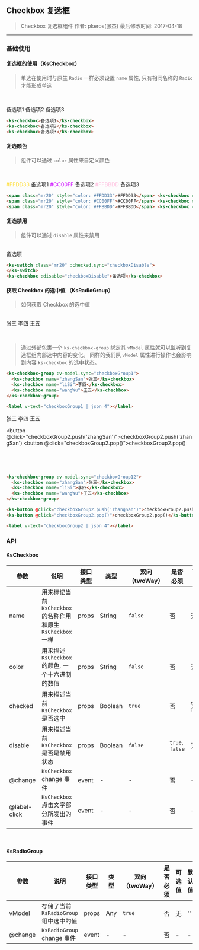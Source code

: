 ## Checkbox 复选框

> Checkbox 复选框组件
> 作者: pkeros(张杰)
> 最后修改时间: 2017-04-18

---

### 基础使用

#### 复选框的使用（KsCheckbox）

> 单选在使用时与原生 `Radio` 一样必须设置 `name` 属性, 只有相同名称的 `Radio` 才能形成单选

<br>

<ks-checkbox>备选项1</ks-checkbox>
<ks-checkbox>备选项2</ks-checkbox>
<ks-checkbox>备选项3</ks-checkbox>

```html
<ks-checkbox>备选项1</ks-checkbox>
<ks-checkbox>备选项2</ks-checkbox>
<ks-checkbox>备选项3</ks-checkbox>
```

#### 复选颜色

> 组件可以通过 `color` 属性来自定义颜色

<br>

<span class="mr20" style="color: #FFDD33">#FFDD33</span> <ks-checkbox color="#FFDD33">备选项1</ks-checkbox>
<span class="mr20" style="color: #CC00FF">#CC00FF</span> <ks-checkbox color="#CC00FF">备选项2</ks-checkbox>
<span class="mr20" style="color: #FFBBDD">#FFBBDD</span> <ks-checkbox color="#FFBBDD">备选项3</ks-checkbox>

```html
<span class="mr20" style="color: #FFDD33">#FFDD33</span> <ks-checkbox color="#FFDD33">备选项1</ks-checkbox>
<span class="mr20" style="color: #CC00FF">#CC00FF</span> <ks-checkbox color="#CC00FF">备选项2</ks-checkbox>
<span class="mr20" style="color: #FFBBDD">#FFBBDD</span> <ks-checkbox color="#FFBBDD">备选项3</ks-checkbox>
```

#### 复选禁用

> 组件可以通过 `disable` 属性来禁用

<br>

<ks-switch class="mr20" :checked.sync="checkboxDisable">
</ks-switch><ks-checkbox :disable="checkboxDisable">备选项</ks-checkbox>

```html
<ks-switch class="mr20" :checked.sync="checkboxDisable">
</ks-switch>
<ks-checkbox :disable="checkboxDisable">备选项</ks-checkbox>
```

#### 获取 Checkbox 的选中值 （KsRadioGroup）

> 如何获取 Checkbox 的选中值

<br>

<ks-checkbox-group :v-model.sync="checkboxGroup1">
  <ks-checkbox name="zhangSan">张三</ks-checkbox>
  <ks-checkbox name="liSi">李四</ks-checkbox>
  <ks-checkbox name="wangWu">王五</ks-checkbox>
</ks-checkbox-group>

<br>

<label v-text="checkboxGroup1 | json 4"></label>

<br>

> 通过外部包裹一个 `ks-checkbox-group` 绑定其 `vModel` 属性就可以监听到复选框组内部选中内容的变化。
> 同样的我们队 `vModel` 属性进行操作也会影响到内容 `ks-checkbox` 的选中状态。

```html
<ks-checkbox-group :v-model.sync="checkboxGroup1">
  <ks-checkbox name="zhangSan">张三</ks-checkbox>
  <ks-checkbox name="liSi">李四</ks-checkbox>
  <ks-checkbox name="wangWu">王五</ks-checkbox>
</ks-checkbox-group>

<label v-text="checkboxGroup1 | json 4"></label>
```

<ks-checkbox-group :v-model.sync="checkboxGroup2">
  <ks-checkbox name="zhangSan">张三</ks-checkbox>
  <ks-checkbox name="liSi">李四</ks-checkbox>
  <ks-checkbox name="wangWu">王五</ks-checkbox>
</ks-checkbox-group>

<br>

<button @click="checkboxGroup2.push('zhangSan')">checkboxGroup2.push('zhangSan')</button>
<button @click="checkboxGroup2.pop()">checkboxGroup2.pop()</button>

<br>

<label v-text="checkboxGroup2 | json 4"></label>

<br>

```html
<ks-checkbox-group :v-model.sync="checkboxGroup12">
  <ks-checkbox name="zhangSan">张三</ks-checkbox>
  <ks-checkbox name="liSi">李四</ks-checkbox>
  <ks-checkbox name="wangWu">王五</ks-checkbox>
</ks-checkbox-group>

<ks-button @click="checkboxGroup2.push('zhangSan')">checkboxGroup2.push('zhangSan')</ks-button>
<ks-button @click="checkboxGroup2.pop()">checkboxGroup2.pop()</ks-button>

<label v-text="checkboxGroup2 | json 4"></label>
```



### API

#### KsCheckbox

| 参数 | 说明 | 接口类型 | 类型 | 双向（twoWay） | 是否必须 | 可选值 | 默认值 |
|------|-------|----------|---------|---------|---------|-------|--------|
| name | 用来标记当前 `KsCheckbox` 的名称作用和原生 `KsCheckbox` 一样 | props | String | `false` | 否 | 无 | '' |
| color | 用来描述 `KsCheckbox` 的颜色, 一个十六进制的数值 | props | String | `false` | 否 | 无 | #00A5E0 |
| checked | 用来描述当前 `KsCheckbox` 是否选中 | props | Boolean | `true` | 否 | `true`, `false` | `false` |
| disable | 用来描述当前 `KsCheckbox` 是否是禁用状态 | props | Boolean | `false`| `true`, `false` | 无 | `false` |
| @change | `KsCheckbox` change 事件 | event | - | - | 否 | - | - |
| @label-click | `KsCheckbox` 点击文字部分所发出的事件 | event | - | - | 否 | - | - |

<br>

#### KsRadioGroup

| 参数 | 说明 | 接口类型 | 类型 | 双向（twoWay） | 是否必须 | 可选值 | 默认值 |
|------|-------|----------|---------|---------|---------|-------|--------|
| vModel | 存储了当前 `KsRadioGroup` 组中选中的值 | props | Any | `true` | 否 | 无 | '' |
| @change | `KsRadioGroup` change 事件 | event | - | - | 否 | - | - |



<script>
  export default{
    kscomponents:['KsCheckbox_v0','KsSwitch_v0'],
    data () {
      return {
        checkboxGroup1: [],
        checkboxGroup2: [],
        checkboxDisable: false
      }
    }
  }
</script>